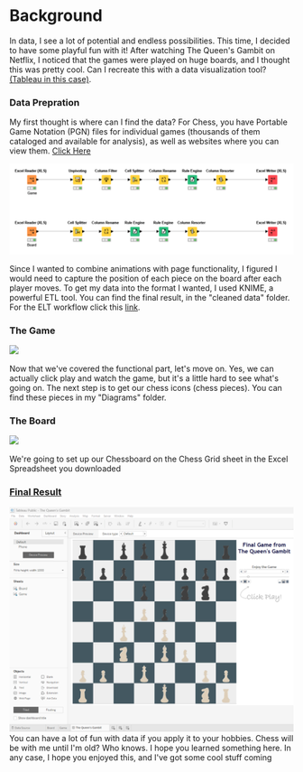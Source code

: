# Background

In data, I see a lot of potential and endless possibilities. This time, I decided to have some playful fun with it! After watching The Queen's Gambit on Netflix, I noticed that the games were played on huge boards, and I thought this was pretty cool. Can I recreate this with a data visualization tool? [(Tableau in this case)](https://bit.ly/43uqM7N). 



### Data Prepration

My first thought is where can I find the data? For Chess, you have Portable Game Notation (PGN) files for individual games (thousands of them cataloged and available for analysis), as well as websites where you can view them. [Click Here](https://lichess.org/study/AgKEky06)

![](./Diagrams/ETL.png)

Since I wanted to combine animations with page functionality, I figured I would need to capture the position of each piece on the board after each player moves. To get my data into the format I wanted, I used KNIME, a powerful ETL tool. You can find the final result, in the "cleaned data" folder. For the ELT workflow click this [link](https://hub.knime.com/-/spaces/-/latest/~oPVqKpLnTZCSeSNY/).

### The Game

![](./Diagrams/Game.png)

Now that we've covered the functional part, let's move on. Yes, we can actually click play and watch the game, but it's a little hard to see what's going on. The next step is to get our chess icons (chess pieces). You can find these pieces in my "Diagrams" folder.

### The Board

![](./Diagrams/Board.png)

We're going to set up our Chessboard on the Chess Grid sheet in the Excel Spreadsheet you downloaded

### [Final Result](https://bit.ly/3C0WqhG)

![](./Diagrams/Result.png)
You can have a lot of fun with data if you apply it to your hobbies. Chess will be with me until I'm old? Who knows. I hope you learned something here. In any case, I hope you enjoyed this, and I've got some cool stuff coming